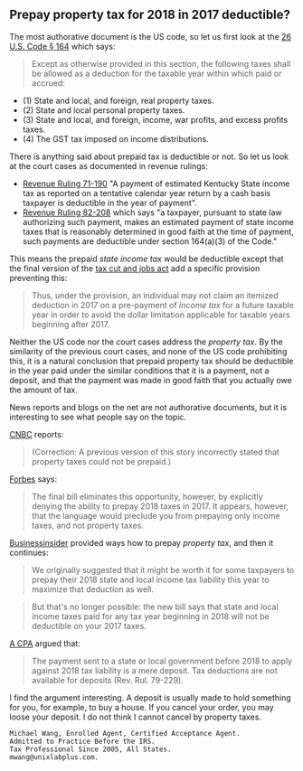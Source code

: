 ## Prepay property tax for 2018 in 2017 deductible?

The most authorative document is the US code, so let us first look at the [26 U.S. Code § 164](https://www.law.cornell.edu/uscode/text/26/164) which says:

>Except as otherwise provided in this section, the following taxes shall be allowed as a deduction for the taxable year within which paid or accrued:
>
* (1) State and local, and foreign, real property taxes. 
* (2) State and local personal property taxes.
* (3) State and local, and foreign, income, war profits, and excess profits taxes. 
* (4) The GST tax imposed on income distributions.

There is anything said about prepaid tax is deductible or not. So let us look at the court cases as documented in revenue rulings:

* [Revenue Ruling 71-190](http://www.legalbitstream.com/scripts/isyswebext.dll?op=get&uri=/isysquery/irl3310/4/doc) "A payment of estimated Kentucky State income tax as reported on a tentative calendar year return by a cash basis taxpayer is deductible in the year of payment".
* [Revenue Ruling 82-208](http://www.legalbitstream.com/scripts/isyswebext.dll?op=get&uri=/isysquery/irl3336/1/doc) which says "a taxpayer, pursuant to state law authorizing such payment, makes an estimated payment of state income taxes that is reasonably determined in good faith at the time of payment, such payments are deductible under section 164(a)(3) of the Code."

This means the prepaid _state income tax_ would be deductible except that the final version of the [tax cut and jobs act](http://docs.house.gov/billsthisweek/20171218/CRPT-115HRPT-466.pdf) add a specific provision preventing this:

>Thus, under the provision, an individual may not claim an itemized deduction in 2017 on a pre-payment of _income tax_ for a future taxable year in order to avoid the dollar limitation applicable for taxable years beginning after 2017.

Neither the US code nor the court cases address the _property tax_. By the similarity of the previous court cases, and none of the US code prohibiting this, it is a natural conclusion that prepaid property tax should be deductible in the year paid under the similar conditions that it is a payment, not a deposit, and that the payment was made in good faith that you actually owe the amount of tax. 

News reports and blogs on the net are not authorative documents, but it is interesting to see what people say on the topic.

[CNBC](https://www.cnbc.com/2017/12/18/prepaying-2018-state-income-taxes-is-blocked-in-gop-bill.html) reports:

>(Correction: A previous version of this story incorrectly stated that property taxes could not be prepaid.)

[Forbes](https://www.forbes.com/sites/anthonynitti/2017/12/16/the-tax-bill-is-finalized-whos-happy-and-whos-not/#760ccce12288_) says:

>The final bill eliminates this opportunity, however, by explicitly denying the ability to prepay 2018 taxes in 2017. It appears, however, that the language would preclude you from prepaying only income taxes, and not property taxes.

[Businessinsider](http://www.businessinsider.com/prepay-property-taxes-before-trump-tax-plan-passes-2017-12) provided ways how to prepay _property tax_, and then it continues:

>We originally suggested that it might be worth it for some taxpayers to prepay their 2018 state and local income tax liability this year to maximize that deduction as well.

>But that's no longer possible: the new bill says that state and local income taxes paid for any tax year beginning in 2018 will not be deductible on your 2017 taxes.

[A CPA](https://www.journalofaccountancy.com/news/2017/dec/tax-deduction-for-prepaying-anticipated-state-income-tax-201718054.html) argued that:

>The payment sent to a state or local government before 2018 to apply against 2018 tax liability is a mere deposit. Tax deductions are not available for deposits (Rev. Rul. 79-229).

I find the argument interesting. A deposit is usually made to hold something for you, for example, to buy a house. If you cancel your order, you may loose your deposit. I do not think I cannot cancel by property taxes. 

```
Michael Wang, Enrolled Agent, Certified Acceptance Agent.
Admitted to Practice Before the IRS.
Tax Professional Since 2005, All States.
mwang@unixlabplus.com.
```
